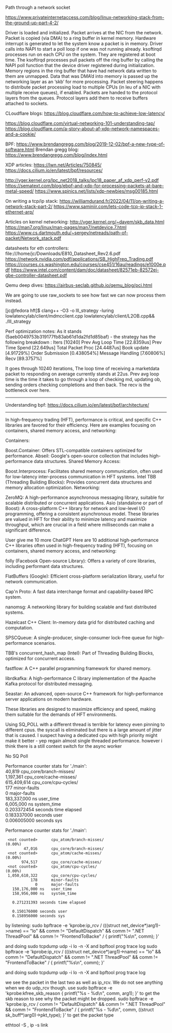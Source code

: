 Path through a network socket


https://www.privateinternetaccess.com/blog/linux-networking-stack-from-the-ground-up-part-4-2/

Driver is loaded and initialized.
Packet arrives at the NIC from the network.
Packet is copied (via DMA) to a ring buffer in kernel memory.
Hardware interrupt is generated to let the system know a packet is in memory.
Driver calls into NAPI to start a poll loop if one was not running already.
ksoftirqd processes run on each CPU on the system. They are registered at boot time. The ksoftirqd processes pull packets off the ring buffer by calling the NAPI poll function that the device driver registered during initialization.
Memory regions in the ring buffer that have had network data written to them are unmapped.
Data that was DMA’d into memory is passed up the networking layer as an ‘skb’ for more processing.
Packet steering happens to distribute packet processing load to multiple CPUs (in leu of a NIC with multiple receive queues), if enabled.
Packets are handed to the protocol layers from the queues.
Protocol layers add them to receive buffers attached to sockets.


CLoudflare blogs:
https://blog.cloudflare.com/how-to-achieve-low-latency/

https://blog.cloudflare.com/virtual-networking-101-understanding-tap/
https://blog.cloudflare.com/a-story-about-af-xdp-network-namespaces-and-a-cookie/


BPF:
https://www.brendangregg.com/blog/2019-12-02/bpf-a-new-type-of-software.html
Brendan gregg blog: https://www.brendangregg.com/blog/index.html


XDP articles:
https://lwn.net/Articles/750845/
https://docs.cilium.io/en/latest/bpf/resources/

http://vger.kernel.org/lpc_net2018_talks/lpc18_paper_af_xdp_perf-v2.pdf
https://sematext.com/blog/ebpf-and-xdp-for-processing-packets-at-bare-metal-speed/
https://www.spinics.net/lists/xdp-newbies/msg00185.html

On writing a tcp/ip stack:
https://williamdurand.fr/2022/04/11/on-writing-a-network-stack-part-2/
https://www.saminiir.com/lets-code-tcp-ip-stack-1-ethernet-arp/

Articles on kernel networking:
http://vger.kernel.org/~davem/skb_data.html
https://man7.org/linux/man-pages/man7/netdevice.7.html
https://www.cs.dartmouth.edu/~sergey/netreads/path-of-packet/Network_stack.pdf

datasheets for eth controllers:
file:///home/jc/Downloads/E810_Datasheet_Rev2.6.pdf
https://network.nvidia.com/pdf/applications/SB_HighFreq_Trading.pdf
https://courses.cs.washington.edu/courses/cse451/16au/readings/e1000e.pdf
https://www.intel.com/content/dam/doc/datasheet/82571eb-82572ei-gbe-controller-datasheet.pdf


Qemu deep dives:
https://airbus-seclab.github.io/qemu_blog/pci.html

We are going to use raw_sockets to see how fast we can now process them instead.

[jc@fedora hft]$ clang++ -O3 -o lll_strategy -luring lowlatencylab/client/mdmcclient.cpp lowlatencylab/client/L2OB.cpp&& ./lll_strategy


Perf optimization notes:
As it stands (5aeb0049753b319177fb83ab61d1da2fd1d85baf) - the strategy has the following breakdown :
Iters [10240]
Prev Avg Loop Time [22.8359us]
Prev Time Spend [22.649us]
Total Packet Proc [24.4487us]
Book update [4.91729%]
Order Submission [0.438054%]
Message Handling [7.60806%]
Recv [89.3757%]


It goes through 10240 iterations, The loop time of receiving a marketdata packet to responding on average currently stands at 22us.
Prev avg loop time is the time it takes to go through a loop of checking md, updating ob, sending orders checking completions and then back.
The recv is the bottleneck over here.

----
Understanding bpf: https://docs.cilium.io/en/latest/bpf/architecture/


----



In high-frequency trading (HFT), performance is critical, and specific C++ libraries are favored for their efficiency. Here are examples focusing on containers, shared memory access, and networking:

Containers:

Boost.Container: Offers STL-compatible containers optimized for performance.
Abseil: Google's open-source collection that includes high-performance data structures.
Shared Memory Access:

Boost.Interprocess: Facilitates shared memory communication, often used for low-latency inter-process communication in HFT systems.
Intel TBB (Threading Building Blocks): Provides concurrent data structures and memory allocation optimization.
Networking:

ZeroMQ: A high-performance asynchronous messaging library, suitable for scalable distributed or concurrent applications.
Asio (standalone or part of Boost): A cross-platform C++ library for network and low-level I/O programming, offering a consistent asynchronous model.
These libraries are valued in HFT for their ability to minimize latency and maximize throughput, which are crucial in a field where milliseconds can make a significant difference.




User
give me 10 more
ChatGPT
Here are 10 additional high-performance C++ libraries often used in high-frequency trading (HFT), focusing on containers, shared memory access, and networking:

folly (Facebook Open-source Library): Offers a variety of core libraries, including performant data structures.

FlatBuffers (Google): Efficient cross-platform serialization library, useful for network communication.

Cap'n Proto: A fast data interchange format and capability-based RPC system.

nanomsg: A networking library for building scalable and fast distributed systems.

Hazelcast C++ Client: In-memory data grid for distributed caching and computation.

SPSCQueue: A single-producer, single-consumer lock-free queue for high-performance scenarios.

TBB's concurrent_hash_map (Intel): Part of Threading Building Blocks, optimized for concurrent access.

fastflow: A C++ parallel programming framework for shared memory.

librdkafka: A high-performance C library implementation of the Apache Kafka protocol for distributed messaging.

Seastar: An advanced, open-source C++ framework for high-performance server applications on modern hardware.

These libraries are designed to maximize efficiency and speed, making them suitable for the demands of HFT environments.




Using SQ_POLL with a different thread is terrible for latency even pinning to different cpus.
the syscall is eliminated but there is a large amount of jitter that is caused.
I suspect having a dedicated cpu with high priority might make it better - yep regain almost single threaded performance. 
however i think there is a still context switch for the async worker

No SQ Poll

Performance counter stats for './main':                                                                               
40,819      cpu_core/branch-misses/                                                                        
1,197,361      cpu_core/cache-misses/                                                                      
615,409,614      cpu_core/cpu-cycles/                                                                      
177      minor-faults                                                                                   
0      major-faults                                                                                   
183,337,000 ns   user_time                                                                                      
6,005,000 ns   system_time                                                                                    
0.203372454 seconds time elapsed                                                                                
0.183337000 seconds user                                                                                        
0.006005000 seconds sys             



Performance counter stats for './main':

     <not counted>      cpu_atom/branch-misses/                                                 (0.00%)
            47,016      cpu_core/branch-misses/                                               
     <not counted>      cpu_atom/cache-misses/                                                  (0.00%)
           974,517      cpu_core/cache-misses/                                                
     <not counted>      cpu_atom/cpu-cycles/                                                    (0.00%)
     1,050,610,322      cpu_core/cpu-cycles/                                                  
               178      minor-faults                                                          
                 0      major-faults                                                          
       150,176,000 ns   user_time                                                             
       158,956,000 ns   system_time                                                           

       0.271231393 seconds time elapsed

       0.150176000 seconds user
       0.158956000 seconds sys


by listening:
sudo bpftrace -e 'kprobe:ip_rcv / (((struct net_device*)arg1)->name) == "lo" && comm != "DefaultDispatch" && comm != ".NET ThreadPool" && comm != "FrontendToBacke" / { printf("%s\n", comm); }' 

and doing sudo tcpdump udp -i lo -n -X
and bpftool prog trace log
sudo bpftrace -e 'kprobe:ip_rcv / (((struct net_device*)arg1)->name) == "lo" && comm != "DefaultDispatch" && comm != ".NET ThreadPool" && comm != "FrontendToBacke" / { printf("%s\n", comm); }' 

and doing sudo tcpdump udp -i lo -n -X
and bpftool prog trace log

we see the packet in the last two as well as ip_rcv. We do not see anything when we do udp_rcv though.
use sudo bpftrace -e 'kprobe:kfree_skb_reason { printf("%s - %d\n", comm, arg1); }' to get the skb reason to see why the packet might be dropped.
sudo bpftrace -e 'kprobe:ip_rcv / comm != "DefaultDispatch" && comm != ".NET ThreadPool" && comm != "FrontendToBacke" / { printf("%s - %d\n", comm, ((struct sk_buff*)arg0)->pkt_type); }'
to get the packet type

ethtool -S <interface name>, ip -s link
